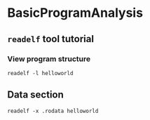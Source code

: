 # BasicProgramAnalysis
## `readelf` tool tutorial
### View program structure
`readelf -l helloworld`
## Data section
`readelf -x .rodata helloworld `
